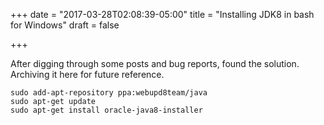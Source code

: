 +++
date = "2017-03-28T02:08:39-05:00"
title = "Installing JDK8 in bash for Windows"
draft = false

+++

After digging through some posts and bug reports, found the solution.  Archiving it here for future reference.
<!--more-->

~~~
sudo add-apt-repository ppa:webupd8team/java
sudo apt-get update
sudo apt-get install oracle-java8-installer
~~~
